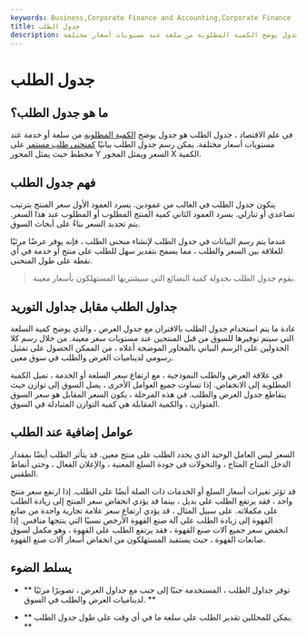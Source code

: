 ```yaml
---
keywords: Business,Corporate Finance and Accounting,Corporate Finance
title: جدول الطلب
description: في علم الاقتصاد ، جدول الطلب هو جدول يوضح الكمية المطلوبة من سلعة عند مستويات أسعار مختلفة.
---
```


# جدول الطلب
## ما هو جدول الطلب؟

في علم الاقتصاد ، جدول الطلب هو جدول يوضح [الكمية المطلوبة](/quantitydemanded) من سلعة أو خدمة عند مستويات أسعار مختلفة. يمكن رسم جدول الطلب بيانيًا [كمنحنى طلب مستمر](/demand-curve) على مخطط حيث يمثل المحور Y السعر ويمثل المحور X الكمية.

## فهم جدول الطلب

يتكون جدول الطلب في الغالب من عمودين. يسرد العمود الأول سعر المنتج بترتيب تصاعدي أو تنازلي. يسرد العمود الثاني كمية المنتج المطلوب أو المطلوب عند هذا السعر. يتم تحديد السعر بناءً على أبحاث السوق.

عندما يتم رسم البيانات في جدول الطلب لإنشاء منحنى الطلب ، فإنه يوفر عرضًا مرئيًا للعلاقة بين السعر والطلب ، مما يسمح بتقدير سهل للطلب على منتج أو خدمة في أي نقطة على طول المنحنى.

> يقوم جدول الطلب بجدولة كمية البضائع التي سيشتريها المستهلكون بأسعار معينة.

>

## جداول الطلب مقابل جداول التوريد

عادة ما يتم استخدام جدول الطلب بالاقتران مع جدول العرض ، والذي يوضح كمية السلعة التي سيتم توفيرها للسوق من قبل المنتجين عند مستويات سعر معينة. من خلال رسم كلا الجدولين على الرسم البياني بالمحاور الموضحة أعلاه ، من الممكن الحصول على تمثيل رسومي لديناميات العرض والطلب في سوق معين.

في علاقة العرض والطلب النموذجية ، مع ارتفاع سعر السلعة أو الخدمة ، تميل الكمية المطلوبة إلى الانخفاض. إذا تساوت جميع العوامل الأخرى ، يصل السوق إلى توازن حيث يتقاطع جدول العرض والطلب. في هذه المرحلة ، يكون السعر المقابل هو سعر السوق المتوازن ، والكمية المقابلة هي كمية التوازن المتبادلة في السوق.

## عوامل إضافية عند الطلب

السعر ليس العامل الوحيد الذي يحدد الطلب على منتج معين. قد يتأثر الطلب أيضًا بمقدار الدخل المتاح المتاح ، والتحولات في جودة السلع المعنية ، والإعلان الفعال ، وحتى أنماط الطقس.

قد تؤثر تغيرات أسعار السلع أو الخدمات ذات الصلة أيضًا على الطلب. إذا ارتفع سعر منتج واحد ، فقد يرتفع الطلب على بديل ، بينما قد يؤدي انخفاض سعر المنتج إلى زيادة الطلب على مكملاته. على سبيل المثال ، قد يؤدي ارتفاع سعر علامة تجارية واحدة من صانع القهوة إلى زيادة الطلب على آلة صنع القهوة الأرخص نسبيًا التي ينتجها منافس. إذا انخفض سعر جميع آلات صنع القهوة ، فقد يرتفع الطلب على القهوة ، وهو مكمل لسوق صانعات القهوة ، حيث يستفيد المستهلكون من انخفاض أسعار آلات صنع القهوة.

## يسلط الضوء

- ** توفر جداول الطلب ، المستخدمة جنبًا إلى جنب مع جداول العرض ، تصويرًا مرئيًا لديناميات العرض والطلب في السوق. **

- ** يمكن للمحللين تقدير الطلب على سلعة ما في أي وقت على طول جدول الطلب. **

